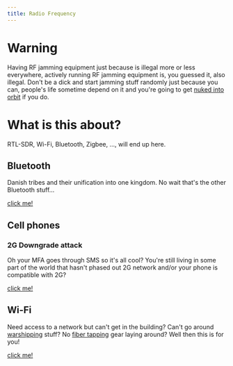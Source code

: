 ```yaml
---
title: Radio Frequency
---
```

# Warning
Having RF jamming equipment just because is illegal more or less everywhere, actively running RF jamming equipment is, you guessed it, also illegal. Don't be a dick and start jamming stuff randomly just because you can, people's life sometime depend on it and you're going to get [nuked into orbit](https://en.wikipedia.org/wiki/Radio_jamming#Legal_instruments) if you do.

# What is this about?
RTL-SDR, Wi-Fi, Bluetooth, Zigbee, ..., will end up here.

## Bluetooth
Danish tribes and their unification into one kingdom. No wait that's the other Bluetooth stuff...

[click me!](./Bluetooth/)


## Cell phones
### 2G Downgrade attack
Oh your MFA goes through SMS so it's all cool? You're still living in some part of the world that hasn't phased out 2G network and/or your phone is compatible with 2G?

[click me!](./2gda)

## Wi-Fi 
Need access to a network but can't get in the building? Can't go around [warshipping](https://en.wikipedia.org/wiki/Warshipping) stuff? No [fiber tapping](https://en.wikipedia.org/wiki/Fiber_tapping) gear laying around? Well then this is for you!

[click me!](./Wi-Fi/)
